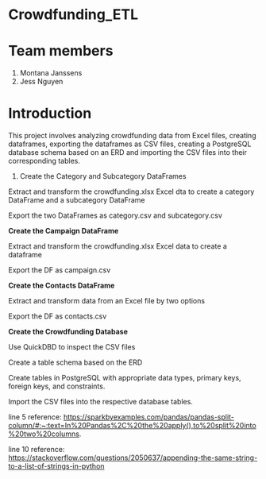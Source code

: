# Crowdfunding_ETL

# Team members
1. Montana Janssens
2. Jess Nguyen

# Introduction
This project involves analyzing crowdfunding data from Excel files, creating dataframes, exporting the dataframes as CSV files, creating a PostgreSQL database schema based on an ERD and importing the CSV files into their corresponding tables.

1. Create the Category and Subcategory DataFrames

Extract and transform the crowdfunding.xlsx Excel dta to create a category DataFrame and a subcategory DataFrame

Export the two DataFrames as category.csv and subcategory.csv

**Create the Campaign DataFrame**

Extract and transform the crowdfunding.xlsx Excel data to create a dataframe

Export the DF as campaign.csv

**Create the Contacts DataFrame**

Extract and transform data from an Excel file by two options

Export the DF as contacts.csv

**Create the Crowdfunding Database**

Use QuickDBD to inspect the CSV files

Create a table schema based on the ERD

Create tables in PostgreSQL with appropriate data types, primary keys, foreign keys, and constraints.

Import the CSV files into the respective database tables.

line 5 reference: https://sparkbyexamples.com/pandas/pandas-split-column/#:~:text=In%20Pandas%2C%20the%20apply(),to%20split%20into%20two%20columns.

line 10 reference: https://stackoverflow.com/questions/2050637/appending-the-same-string-to-a-list-of-strings-in-python
